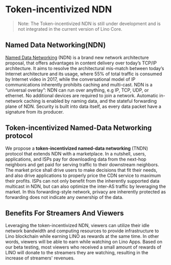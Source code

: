 # Token-incentivized NDN

> Note: The Token-incentivized NDN is still under development and is not integrated in the current version of Lino Core.

## Named Data Networking(NDN)

[Named Data Networking](https://named-data.net/) (NDN) is a brand new network architecture proposal, that offers advantages in content delivery over today’s TCP/IP architecture. It aims to resolve the architectural mis-match between today’s Internet architecture and its usage, where 55% of total traffic is consumed by Internet video in 2017, while the conversational model of IP communications inherently prohibits caching and multi-cast. NDN is a “universal overlay”: NDN can run over anything, e.g IP, TCP, UDP, or ethernet. No additional devices are required to join a network. Automatic in-network caching is enabled by naming data, and the stateful forwarding plane of NDN. Security is built into data itself, as every data packet have a signature from its producer.

## Token-incentivized Named-Data Networking protocol

We propose a **token-incentivized named-data networking** (TNDN) protocol that extends NDN with a marketplace. In a nutshell, users, applications, and ISPs pay for downloading data from the next-hop neighbors and get paid for serving traffic to their downstream neighbors. The market price shall drive users to make decisions that fit their needs, and also drive applications to properly price the CDN service to maximum their profits. ISPs can not only benefit from the inherently supported data multicast in NDN, but can also optimize the inter-AS traffic by leveraging the market. In this forwarding-style network, privacy are inherently protected as forwarding does not indicate any ownership of the data.

## Benefits For Streamers And Viewers

Leveraging the token-incentivized NDN, viewers can utilize their idle network bandwidth and computing resources to provide infrastructure to Lino blockchain while earning LINO as rewards at the same time. In other words, viewers will be able to earn while watching on Lino Apps. Based on our beta testing, most viewers who received a small amount of rewards of LINO will donate to the streamers they are watching, resulting in the increase of streamers' revenues.
